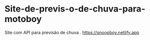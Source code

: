 # Site-de-previs-o-de-chuva-para-motoboy
 Site com API para previsão de chuva .
https://snoopboy.netlify.app
